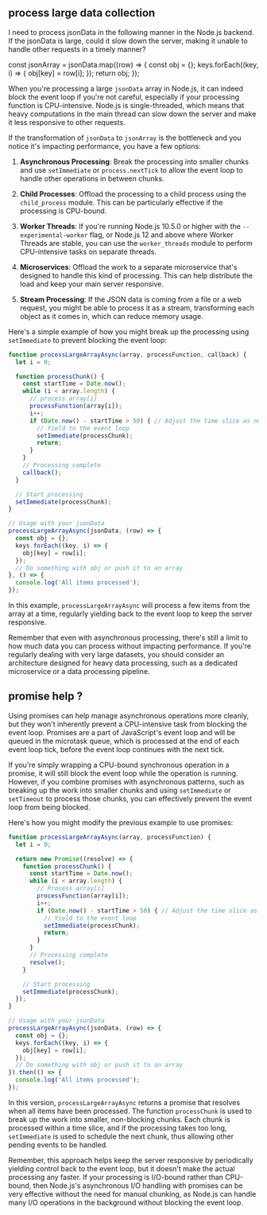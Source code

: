 ## process large data collection
I need to process jsonData in the following manner in the Node.js backend. If the jsonData is large, could it slow down the server, making it unable to handle other requests in a timely manner?

  const jsonArray = jsonData.map((row) => {
    const obj = {};
    keys.forEach((key, i) => {
      obj[key] = row[i];
    });
    return obj;
  });


When you're processing a large `jsonData` array in Node.js, it can indeed block the event loop if you're not careful, especially if your processing function is CPU-intensive. Node.js is single-threaded, which means that heavy computations in the main thread can slow down the server and make it less responsive to other requests.

If the transformation of `jsonData` to `jsonArray` is the bottleneck and you notice it's impacting performance, you have a few options:

1. **Asynchronous Processing**: Break the processing into smaller chunks and use `setImmediate` or `process.nextTick` to allow the event loop to handle other operations in between chunks.

2. **Child Processes**: Offload the processing to a child process using the `child_process` module. This can be particularly effective if the processing is CPU-bound.

3. **Worker Threads**: If you're running Node.js 10.5.0 or higher with the `--experimental-worker` flag, or Node.js 12 and above where Worker Threads are stable, you can use the `worker_threads` module to perform CPU-intensive tasks on separate threads.

4. **Microservices**: Offload the work to a separate microservice that's designed to handle this kind of processing. This can help distribute the load and keep your main server responsive.

5. **Stream Processing**: If the JSON data is coming from a file or a web request, you might be able to process it as a stream, transforming each object as it comes in, which can reduce memory usage.

Here's a simple example of how you might break up the processing using `setImmediate` to prevent blocking the event loop:

```javascript
function processLargeArrayAsync(array, processFunction, callback) {
  let i = 0;

  function processChunk() {
    const startTime = Date.now();
    while (i < array.length) {
      // process array[i]
      processFunction(array[i]);
      i++;
      if (Date.now() - startTime > 50) { // Adjust the time slice as needed
        // Yield to the event loop
        setImmediate(processChunk);
        return;
      }
    }
    // Processing complete
    callback();
  }

  // Start processing
  setImmediate(processChunk);
}

// Usage with your jsonData
processLargeArrayAsync(jsonData, (row) => {
  const obj = {};
  keys.forEach((key, i) => {
    obj[key] = row[i];
  });
  // Do something with obj or push it to an array
}, () => {
  console.log('All items processed');
});
```

In this example, `processLargeArrayAsync` will process a few items from the array at a time, regularly yielding back to the event loop to keep the server responsive.

Remember that even with asynchronous processing, there's still a limit to how much data you can process without impacting performance. If you're regularly dealing with very large datasets, you should consider an architecture designed for heavy data processing, such as a dedicated microservice or a data processing pipeline.

## promise help ?
Using promises can help manage asynchronous operations more cleanly, but they won't inherently prevent a CPU-intensive task from blocking the event loop. Promises are a part of JavaScript's event loop and will be queued in the microtask queue, which is processed at the end of each event loop tick, before the event loop continues with the next tick.

If you're simply wrapping a CPU-bound synchronous operation in a promise, it will still block the event loop while the operation is running. However, if you combine promises with asynchronous patterns, such as breaking up the work into smaller chunks and using `setImmediate` or `setTimeout` to process those chunks, you can effectively prevent the event loop from being blocked.

Here's how you might modify the previous example to use promises:

```javascript
function processLargeArrayAsync(array, processFunction) {
  let i = 0;

  return new Promise((resolve) => {
    function processChunk() {
      const startTime = Date.now();
      while (i < array.length) {
        // Process array[i]
        processFunction(array[i]);
        i++;
        if (Date.now() - startTime > 50) { // Adjust the time slice as needed
          // Yield to the event loop
          setImmediate(processChunk);
          return;
        }
      }
      // Processing complete
      resolve();
    }

    // Start processing
    setImmediate(processChunk);
  });
}

// Usage with your jsonData
processLargeArrayAsync(jsonData, (row) => {
  const obj = {};
  keys.forEach((key, i) => {
    obj[key] = row[i];
  });
  // Do something with obj or push it to an array
}).then(() => {
  console.log('All items processed');
});
```

In this version, `processLargeArrayAsync` returns a promise that resolves when all items have been processed. The function `processChunk` is used to break up the work into smaller, non-blocking chunks. Each chunk is processed within a time slice, and if the processing takes too long, `setImmediate` is used to schedule the next chunk, thus allowing other pending events to be handled.

Remember, this approach helps keep the server responsive by periodically yielding control back to the event loop, but it doesn't make the actual processing any faster. If your processing is I/O-bound rather than CPU-bound, then Node.js's asynchronous I/O handling with promises can be very effective without the need for manual chunking, as Node.js can handle many I/O operations in the background without blocking the event loop.
